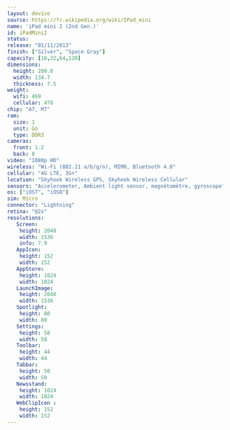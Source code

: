 ```yaml
---
layout: device
source: https://fr.wikipedia.org/wiki/IPad_mini
name: 'iPad mini 2 (2nd Gen.)'
id: iPadMini2
status:
release: "01/11/2013"
finish: ["Silver", "Space Gray"]
capacity: [16,32,64,128]
dimensions:
  height: 200.0
  width: 134.7
  thickness: 7.5
weight:
  wifi: 469
  cellular: 478
chip: "A7, M7"
ram:
  size: 1
  unit: Go
  type: DDR3
cameras:
  front: 1.2
  back: 8
video: "1080p HD"
wireless: "Wi-Fi (802.11 a/b/g/n), MIMO, Bluetooth 4.0"
cellular: "4G LTE, 3G+"
location: "Skyhook Wireless GPS, Skyhook Wireless Cellular"
sensors: "Accelerometer, Ambient light sensor, magnétomètre, gyroscope"
os: ["iOS7", "iOS8"]
sim: Micro
connector: "Lightning"
retina: "@2x"
resolutions:
   Screen:
    height: 2048
    width: 1536
    info: 7.9
   AppIcon:
    height: 152
    width: 152
   AppStore:
    height: 1024
    width: 1024
   LaunchImage:
    height: 2048
    width: 1536
   Spotlight:
    height: 80
    width: 80
   Settings:
    height: 58
    width: 58
   Toolbar:
    height: 44
    width: 44
   Tabbar:
    height: 50
    width: 50
   Newsstand:
    height: 1024
    width: 1024
   WebClipIcon :
    height: 152
    width: 152
---
```


